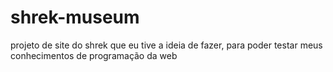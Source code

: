# shrek-museum
projeto de site do shrek que eu tive a ideia de fazer, para poder testar meus conhecimentos de programação da web
